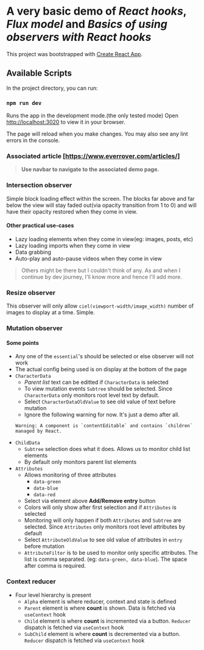 # A very basic demo of *React hooks*, *Flux model* and *Basics of using observers with React hooks*

This project was bootstrapped with [Create React App](https://github.com/facebook/create-react-app).

## Available Scripts

In the project directory, you can run:

### `npm run dev`

Runs the app in the development mode.(the only tested mode)
Open [http://localhost:3020](http://localhost:3020) to view it in your browser.

The page will reload when you make changes.
You may also see any lint errors in the console.

### Associated article [https://www.everrover.com/articles/]

> **Use navbar to navigate to the associated demo page.**

### Intersection observer 

Simple block loading effect within the screen. 
The blocks far above and far below the view will stay faded out(via opacity transition from 1 to 0) and will have their opacity restored when they come in view. 

#### Other practical use-cases

- Lazy loading elements when they come in view(eg: images, posts, etc)
- Lazy loading imports when they come in view
- Data grabbing
- Auto-play and auto-pause videos when they come in view


> Others might be there but I couldn't think of any. As and when I continue by dev journey, I'll know more and hence I'll add more.

### Resize observer

This observer will only allow `ciel(viewport-width/image_width)` number of images to display at a time. Simple.

### Mutation observer

#### Some points
- Any one of the `essential`'s should be selected or else observer will not work
- The actual config being used is on display at the bottom of the page
- `CharacterData`
  - *Parent list* text can be editted if `CharacterData` is selected
  - To view mutation events `Subtree` should be selected. Since `CharacterData` only monitors root level text by default.
  - Select `CharacterDataOldValue` to see old value of text before mutation
  - Ignore the following warning for now. It's just a demo after all.
  ```
  Warning: A component is `contentEditable` and contains `children` managed by React.
  ```
- `ChildData`
  - `Subtree` selection does what it does. Allows us to monitor child list elements
  - By default only monitors parent list elements
- `Attributes`
  - Allows monitoring of three attributes
    - `data-green`
    - `data-blue`
    - `data-red`
  - Select via element above **Add/Remove entry** button
  - Colors will only show after first selection and if `Attributes` is selected
  - Monitoring will only happen if both `Attributes` and `Subtree` are selected. Since `Attributes` only monitors root level attributes by default
  - Select `AttributeOldValue` to see old value of attributes in `entry` before mutation
  - `AttributeFilter` is to be used to monitor only specific attributes. The list is comma separated. (eg: `data-green, data-blue`). The space after comma is required.

### Context reducer

- Four level hierarchy is present
  - `Alpha` element is where reducer, context and state is defined
  - `Parent` element is where **count** is shown. Data is fetched via `useContext` hook
  - `Child` element is where **count** is incremented via a button. `Reducer` dispatch is fetched via `useContext` hook
  - `SubChild` element is where **count** is decremented via a button. `Reducer` dispatch is fetched via `useContext` hook